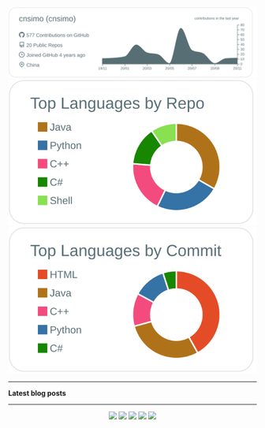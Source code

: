 <p  align="center">
  <!-- <img src="https://visitor-badge.glitch.me/badge?page_id=cnsimo.cnsimo" alt="visitor count"/></br> -->
  <!-- <img src="https://github-readme-stats.vercel.app/api/?username=cnsimo&show_icons=true&title_color=fffffff&icon_color=000000&text_color=000000" alt="github stats"/></br> -->
  <img src="https://raw.githubusercontent.com/cnsimo/cnsimo/master/profile-summary-card-output/default/0-profile-details.svg" alt="github stats"></br>
  <img src="https://raw.githubusercontent.com/cnsimo/cnsimo/master/profile-summary-card-output/default/1-repos-per-language.svg">
  <img src="https://raw.githubusercontent.com/cnsimo/cnsimo/master/profile-summary-card-output/default/2-most-commit-language.svg"></br></p>

---

**Latest blog posts**
<!-- BLOG-POST-LIST:START -->
<!-- BLOG-POST-LIST:END -->

---

<p  align="center">
<a href= "https://lxmwb.cnblogs.com/"><img src="https://img.icons8.com/material-outlined/26/000000/ball-point-pen.png"/></a>
<a href= "https://www.linkedin.com/in/cnsimo/"><img src="https://img.icons8.com/material-outlined/30/000000/linkedin.png"/></a>
<a href= "https://www.youtube.com/c/cnsimo"><img src="https://img.icons8.com/material-outlined/30/000000/youtube.png"/></a>
<a href= "https://dev.to/cnsimo"><img src="https://img.icons8.com/windows/32/000000/dev.png"/></a>
<a href= "https://twitter.com/cnsimo"><img src="https://img.icons8.com/material-outlined/30/000000/twitter.png"/></a>
</p>
